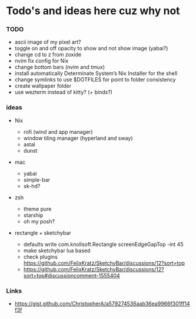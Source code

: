 # Todo's and ideas here cuz why not

### TODO
- ascii image of my pixel art?
- toggle on and off opacity to show and not show image (yabai?)
- change cd to z from zoxide
- nvim fix config for Nix
- change bottom bars (nvim and tmux)
- install automatically Determinate System’s Nix Installer for the shell
- change symlinks to use $DOTFILES for point to folder consistency
- create wallpaper folder
- use wezterm instead of kitty? (+ binds?)

### ideas
- Nix
    - rofi (wind and app manager)
    - window tiling manager (hyperland and sway)
    - astal
    - dunst

- mac
    - yabai
    - simple-bar
    - sk-hd?

- zsh
    - theme pure
    - starship
    - oh my posh?


- rectangle + sketchybar
    - defaults write com.knollsoft.Rectangle screenEdgeGapTop -int 45
    - make sketchybar lua based
    - check plugins https://github.com/FelixKratz/SketchyBar/discussions/12?sort=top
    - https://github.com/FelixKratz/SketchyBar/discussions/12?sort=top#discussioncomment-1555404

### Links
- https://gist.github.com/ChristopherA/a579274536aab36ea9966f301ff14f3f

